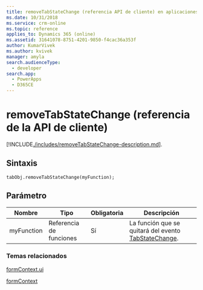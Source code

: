 ```yaml
---
title: removeTabStateChange (referencia API de cliente) en aplicaciones basadas en modelo| MicrosoftDocs
ms.date: 10/31/2018
ms.service: crm-online
ms.topic: reference
applies_to: Dynamics 365 (online)
ms.assetid: 31641078-8751-4201-9850-f4cac36a353f
author: KumarVivek
ms.author: kvivek
manager: amyla
search.audienceType:
  - developer
search.app:
  - PowerApps
  - D365CE
---
```

# <a name="removetabstatechange-client-api-reference"></a>removeTabStateChange (referencia de la API de cliente)



[!INCLUDE[./includes/removeTabStateChange-description.md](./includes/removeTabStateChange-description.md)].

## <a name="syntax"></a>Sintaxis

`tabObj.removeTabStateChange(myFunction);` 

## <a name="parameter"></a>Parámetro

|Nombre|Tipo|Obligatoria|Descripción|
|--|--|--|--|
|myFunction|Referencia de funciones|Sí|La función que se quitará del evento [TabStateChange](../events/tabstatechange.md).|

### <a name="related-topics"></a>Temas relacionados

[formContext.ui](../formContext-ui.md)

[formContext](../../clientapi-form-context.md) 


